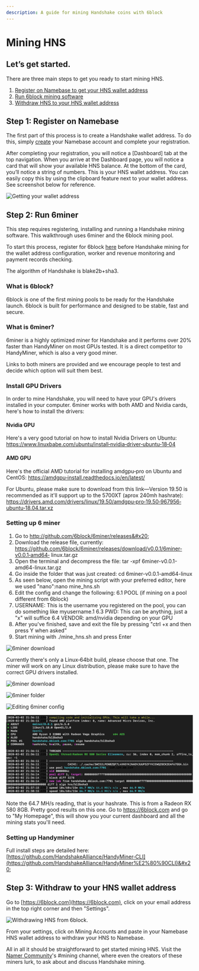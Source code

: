 ```yaml
---
description: A guide for mining Handshake coins with 6block
---
```


# Mining HNS

## Let’s get started.  <a href="#lets-get-started." id="lets-get-started."></a>

There are three main steps to get you ready to start mining HNS.&#x20;

1. [Register on Namebase to get your HNS wallet address](mining-hns.md#step-1:)
2. [Run 6block mining software](mining-hns.md#step-2:-run-6miner)
3. [Withdraw HNS to your HNS wallet address](mining-hns.md#step-3:-withdraw-to-your-hns-wallet-address)

## Step 1: Register on Namebase <a href="#step-1" id="step-1"></a>

The first part of this process is to create a Handshake wallet address. To do this, simply [create](https://www.namebase.io/register) your Namebase account and complete your registration.

After completing your registration, you will notice a \[Dashboard] tab at the top navigation. When you arrive at the Dashboard page, you will notice a card that will show your available HNS balance. At the bottom of the card, you’ll notice a string of numbers. This is your HNS wallet address. You can easily copy this by using the clipboard feature next to your wallet address. See screenshot below for reference.&#x20;

![Getting your wallet address](https://images.ctfassets.net/v3ez3dek3dk6/nL4gnWryoociAFJdl0YKG/830e91a1843bb31ad0c486f55eaa8a2d/Dashboard\_image.png?fit=pad\&w=720)

## Step 2: Run 6miner   <a href="#step-2-run-6miner" id="step-2-run-6miner"></a>

This step requires registering, installing and running a Handshake mining software. This walkthrough uses 6miner and the 6block mining pool.&#x20;

To start this process, register for 6block [here](https://6block.com/register) before Handshake mining for the wallet address configuration, worker and revenue monitoring and payment records checking.

The algorithm of Handshake is blake2b+sha3.

### What is 6block?

6block is one of the first mining pools to be ready for the Handshake launch. 6block is built for performance and designed to be stable, fast and secure.

### What is 6miner?&#x20;

6miner is a highly optimized miner for Handshake and it performs over 20% faster than HandyMiner on most GPUs tested. It is a direct competitor to HandyMiner, which is also a very good miner.&#x20;

Links to both miners are provided and we encourage people to test and decide which option will suit them best.&#x20;

### Install GPU Drivers&#x20;

In order to mine Handshake, you will need to have your GPU's drivers installed in your computer. 6miner works with both AMD and Nvidia cards, here's how to install the drivers:&#x20;

#### Nvidia GPU&#x20;

Here's a very good tutorial on how to install Nvidia Drivers on Ubuntu: [https://www.linuxbabe.com/ubuntu/install‐nvidia‐driver‐ubuntu‐18‐04 ](https://www.linuxbabe.com/ubuntu/install%E2%80%90nvidia%E2%80%90driver%E2%80%90ubuntu%E2%80%9018%E2%80%9004)

#### AMD GPU&#x20;

Here's the official AMD tutorial for installing amdgpu‐pro on Ubuntu and CentOS: [https://amdgpu‐install.readthedocs.io/en/latest/ ](https://xn--amdgpuinstall-gm6g.readthedocs.io/en/latest/)

For Ubuntu, please make sure to download from this link—Version 19.50 is recommended as it'll support up to the 5700XT (aprox 240mh hashrate): [https://drivers.amd.com/drivers/linux/19.50/amdgpu‐pro‐19.50‐967956‐ubuntu‐18.04.tar.xz ](https://drivers.amd.com/drivers/linux/19.50/amdgpu%E2%80%90pro%E2%80%9019.50%E2%80%90967956%E2%80%90ubuntu%E2%80%9018.04.tar.xz)



### Setting up 6 miner

1. Go to http://github.com/6block/6miner/releases&#x20;
2. Download the release file, currently: https://github.com/6block/6miner/releases/download/v0.0.1/6miner‐v0.0.1‐amd64‐ linux.tar.gz&#x20;
3. Open the terminal and decompress the file: tar -xpf 6miner-v0.0.1-amd64-linux.tar.gz&#x20;
4. Go inside the folder that was just created: cd 6miner-v0.0.1-amd64-linux&#x20;
5. As seen below, open the mining script with your preferred editor, here we used "nano":nano mine\_hns.sh&#x20;
6. Edit the config and change the following: 6.1 POOL (if mining on a pool different from 6block)
7. USERNAME: This is the username you registered on the pool, you can do something like myusername.1 6.3 PWD: This can be anything, just a "x" will suffice 6.4 VENDOR: amd/nvidia depending on your GPU&#x20;
8. After you've finished, save and exit the file by pressing "ctrl +x and then press Y when asked"&#x20;
9. Start mining with ./mine\_hns.sh and press Enter

![6miner download](https://images.ctfassets.net/v3ez3dek3dk6/qPFTr3sfS97ynwvqQuNmC/141771957b7be99be5d8e62750646683/6miner1.png?fit=pad\&w=720)

Currently there's only a Linux‐64bit build, please choose that one. The miner will work on any Linux distribution, please make sure to have the correct GPU drivers installed.

![6miner download](https://images.ctfassets.net/v3ez3dek3dk6/63Hd01YJ3Mkfm3q6rRTfvh/ffee9244d61eaa998d4d4d6c0473a21d/6miner2.png?fit=pad\&w=720)

![6miner folder](https://images.ctfassets.net/v3ez3dek3dk6/4xCHci1ZQXyWcPoMHPAmp1/54f2ae2bfe010f7f7a137e07d3edadff/6miner3.png?fit=pad\&w=720)

![Editing 6miner config](https://images.ctfassets.net/v3ez3dek3dk6/2Rs0HnYZNlGMum2rZSJmkd/dd708841383904dc1e9b46abe680a9c1/6miner4.png?fit=pad\&w=720)

![Mining successful!](../.gitbook/assets/image.png)

Note the 64.7 MH/s reading, that is your hashrate. This is from a Radeon RX 580 8GB. Pretty good results on this one. Go to https://6block.com and go to "My Homepage", this will show you your current dashboard and all the mining stats you'll need.&#x20;

### Setting up Handyminer&#x20;

Full install steps are detailed here: [https://github.com/HandshakeAlliance/HandyMiner‐CLI](https://github.com/HandshakeAlliance/HandyMiner%E2%80%90CLI)&#x20;

## Step 3: Withdraw to your HNS wallet address <a href="#step-3-withdraw-to-your-hns-wallet-address" id="step-3-withdraw-to-your-hns-wallet-address"></a>

Go to [https://6block.com](https://6block.com), click on your email address in the top right corner and then "Settings".

![Withdrawing HNS from 6block. ](https://images.ctfassets.net/v3ez3dek3dk6/2SZcD2m8syU8xa6VT02J6y/6d912d81baa0c0bd0580a46239d4e68d/Image\_from\_iOS\_\_11\_.jpg?fit=pad\&w=720)

From your settings, click on Mining Accounts and paste in your Namebase HNS wallet address to withdraw your HNS to Namebase.

All in all it should be straightforward to get started mining HNS. Visit the [Namer Community](https://discord.gg/A4f7CNr)'s #mining channel, where even the creators of these miners lurk, to ask about and discuss Handshake mining.
